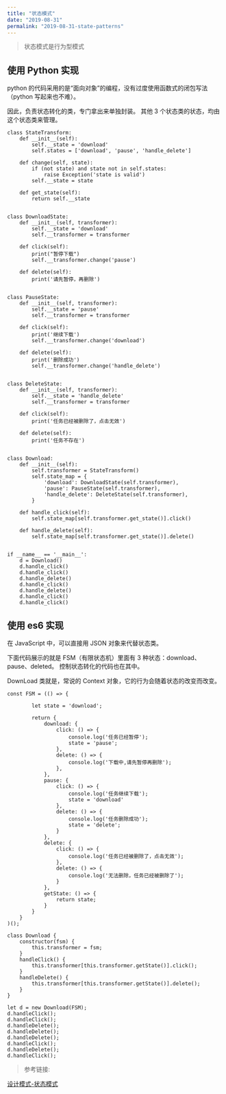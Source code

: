 ```yaml
---
title: "状态模式"
date: "2019-08-31"
permalink: "2019-08-31-state-patterns"
---
```


> 状态模式是行为型模式

## 使用 Python 实现

python 的代码采用的是“面向对象”的编程，没有过度使用函数式的闭包写法（python 写起来也不难）。

因此，负责状态转化的类，专门拿出来单独封装。 其他 3 个状态类的状态，均由这个状态类来管理。

    class StateTransform:
        def __init__(self):
            self.__state = 'download'
            self.states = ['download', 'pause', 'handle_delete']

        def change(self, state):
            if (not state) and state not in self.states:
                raise Exception('state is valid')
            self.__state = state

        def get_state(self):
            return self.__state


    class DownloadState:
        def __init__(self, transformer):
            self.__state = 'download'
            self.__transformer = transformer

        def click(self):
            print("暂停下载")
            self.__transformer.change('pause')

        def delete(self):
            print('请先暂停，再删除')


    class PauseState:
        def __init__(self, transformer):
            self.__state = 'pause'
            self.__transformer = transformer

        def click(self):
            print('继续下载')
            self.__transformer.change('download')

        def delete(self):
            print('删除成功')
            self.__transformer.change('handle_delete')


    class DeleteState:
        def __init__(self, transformer):
            self.__state = 'handle_delete'
            self.__transformer = transformer

        def click(self):
            print('任务已经被删除了，点击无效')

        def delete(self):
            print('任务不存在')


    class Download:
        def __init__(self):
            self.transformer = StateTransform()
            self.state_map = {
                'download': DownloadState(self.transformer),
                'pause': PauseState(self.transformer),
                'handle_delete': DeleteState(self.transformer),
            }

        def handle_click(self):
            self.state_map[self.transformer.get_state()].click()

        def handle_delete(self):
            self.state_map[self.transformer.get_state()].delete()


    if __name__ == '__main__':
        d = Download()
        d.handle_click()
        d.handle_click()
        d.handle_delete()
        d.handle_click()
        d.handle_delete()
        d.handle_click()
        d.handle_click()

## 使用 es6 实现

在 JavaScript 中，可以直接用 JSON 对象来代替状态类。

下面代码展示的就是 FSM（有限状态机）里面有 3 种状态：download、pause、deleted。 控制状态转化的代码也在其中。

DownLoad 类就是，常说的 Context 对象，它的行为会随着状态的改变而改变。

    const FSM = (() => {

            let state = 'download';

            return {
                download: {
                    click: () => {
                        console.log('任务已经暂停');
                        state = 'pause';
                    },
                    delete: () => {
                        console.log('下载中,请先暂停再删除');
                    },
                },
                pause: {
                    click: () => {
                        console.log('任务继续下载');
                        state = 'download'
                    },
                    delete: () => {
                        console.log('任务删除成功');
                        state = 'delete';
                    }
                },
                delete: {
                    click: () => {
                        console.log('任务已经被删除了，点击无效');
                    },
                    delete: () => {
                        console.log('无法删除，任务已经被删除了');
                    }
                },
                getState: () => {
                    return state;
                }
            }
        }
    )();

    class Download {
        constructor(fsm) {
            this.transformer = fsm;
        }
        handleClick() {
            this.transformer[this.transformer.getState()].click();
        }
        handleDelete() {
            this.transformer[this.transformer.getState()].delete();
        }
    }

    let d = new Download(FSM);
    d.handleClick();
    d.handleClick();
    d.handleDelete();
    d.handleDelete();
    d.handleDelete();
    d.handleClick();
    d.handleDelete();
    d.handleClick();

> 参考链接:

[设计模式-状态模式](https://xin-tan.com/passages/2019-01-16-state-pattern/#_3-%E4%BB%A3%E7%A0%81%E5%AE%9E%E7%8E%B0)
